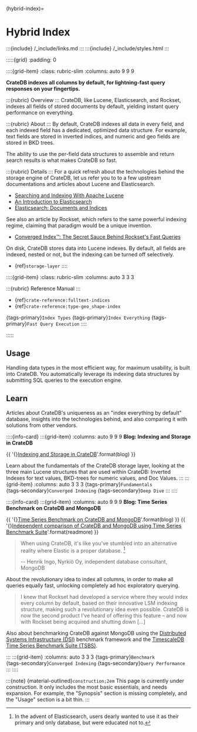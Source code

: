 (hybrid-index)=
# Hybrid Index

:::{include} /_include/links.md
:::
:::{include} /_include/styles.html
:::


:::::{grid}
:padding: 0

::::{grid-item}
:class: rubric-slim
:columns: auto 9 9 9

**CrateDB indexes all columns by default,
for lightning-fast query responses on your fingertips.**

:::{rubric} Overview
:::
CrateDB, like Lucene, Elasticsearch, and Rockset, indexes all fields of stored
documents by default, yielding instant query performance on everything.

:::{rubric} About
:::
By default, CrateDB indexes all data in every field, and each indexed field has
a dedicated, optimized data structure. For example, text fields are stored in
inverted indices, and numeric and geo fields are stored in BKD trees.

The ability to use the per-field data structures to assemble and return search
results is what makes CrateDB so fast.

:::{rubric} Details
:::
For a quick refresh about the technologies behind the storage engine of CrateDB,
let us refer you to to a few upstream documentations and articles about Lucene
and Elasticsearch.

- [Searching and Indexing With Apache Lucene]
- [An Introduction to Elasticsearch]
- [Elasticsearch: Documents and Indices]

See also an article by Rockset, which refers to the same powerful indexing
regime, claiming that paradigm would be a unique invention.

- [Converged Index™: The Secret Sauce Behind Rockset's Fast Queries]

On disk, CrateDB stores data into Lucene indexes. By default, all fields are indexed,
nested or not, but the indexing can be turned off selectively.

- {ref}`storage-layer`
::::


::::{grid-item}
:class: rubric-slim
:columns: auto 3 3 3

:::{rubric} Reference Manual
:::
- {ref}`crate-reference:fulltext-indices`
- {ref}`crate-reference:type-geo_shape-index`

{tags-primary}`Index Types`
{tags-primary}`Index Everything`
{tags-primary}`Fast Query Execution`
::::

:::::



## Usage

Handling data types in the most efficient way, for maximum usability, is built
into CrateDB. You automatically leverage its indexing data structures by
submitting SQL queries to the execution engine.


## Learn

Articles about CrateDB's uniqueness as an "index everything by default"
database, insights into the technologies behind, and also comparing it
with solutions from other vendors.



::::{info-card}
:::{grid-item}
:columns: auto 9 9 9
**Blog: Indexing and Storage in CrateDB**

{{ '{}[Indexing and Storage in CrateDB]'.format(blog) }}

Learn about the fundamentals of the CrateDB storage layer,
looking at the three main Lucene structures that are used within CrateDB:
Inverted Indexes for text values, BKD-trees for numeric values, and Doc Values.
:::
:::{grid-item}
:columns: auto 3 3 3
{tags-primary}`Fundamentals` \
{tags-secondary}`Converged Indexing`
{tags-secondary}`Deep Dive`
:::
::::


::::{info-card}
:::{grid-item}
:columns: auto 9 9 9
**Blog: Time Series Benchmark on CrateDB and MongoDB**

{{ '{}[Time Series Benchmark on CrateDB and MongoDB]'.format(blog) }} {{ '{}[Independent comparison of CrateDB and MongoDB using Time Series Benchmark Suite]'.format(readmore) }}

> When using CrateDB,
> it's like you've stumbled into an alternative reality where Elastic is a
> proper database. [^es-advent]
> 
> -- Henrik Ingo, Nyrkiö Oy, independent database consultant, MongoDB

About the revolutionary idea to index all columns, in order to make all
queries equally fast, unlocking completely ad hoc exploratory querying.

> I knew that Rockset had developed a service where they would index every
> column by default, based on their innovative LSM indexing structure,
> making such a revolutionary idea even possible. CrateDB is now the
> second product I've heard of offering this feature – and now with
> Rockset being acquired and shutting down [...]

Also about benchmarking CrateDB against MongoDB using the [Distributed Systems
Infrastructure (DSI)] benchmark framework and the [TimescaleDB Time Series
Benchmark Suite (TSBS)].

[^es-advent]: In the advent of Elasticsearch, users dearly wanted to use it
as their primary and only database, but were educated not to.


:::
:::{grid-item}
:columns: auto 3 3 3
{tags-primary}`Benchmark` \
{tags-secondary}`Converged Indexing`
{tags-secondary}`Query Performance`
:::
::::



:::{note}
{material-outlined}`construction;2em` This page is currently under construction.
It only includes the most basic essentials, and needs expansion. For example,
the "Synopsis" section is missing completely, and the "Usage" section is a
bit thin.
:::


[An Introduction to Elasticsearch]: https://dzone.com/articles/an-introduction-to-elasticsearch
[Converged Index™: The Secret Sauce Behind Rockset's Fast Queries]: https://web.archive.org/web/20241108051635/https://rockset.com/blog/converged-indexing-the-secret-sauce-behind-rocksets-fast-queries/
[Distributed Systems Infrastructure (DSI)]: https://github.com/nyrkio/dsi
[Elasticsearch for Dummies]: https://dzone.com/articles/elasticsearch-for-dummies
[Elasticsearch: Documents and Indices]: https://www.elastic.co/guide/en/elasticsearch/reference/current/documents-indices.html
[Independent comparison of CrateDB and MongoDB using Time Series Benchmark Suite]: https://blog.nyrkio.com/wp-content/uploads/2024/07/Nyrkio-comparison-of-CrateDB-and-MongoDB-with-TSBS-v2.pdf
[Indexing and Storage in CrateDB]: https://cratedb.com/blog/indexing-and-storage-in-cratedb
[Searching and Indexing With Apache Lucene]: https://dzone.com/articles/apache-lucene-a-high-performance-and-full-featured
[Time Series Benchmark on CrateDB and MongoDB]: https://blog.nyrkio.com/2024/07/11/timeseries-benchmark-on-cratedb-and-mongodb/
[TimescaleDB Time Series Benchmark Suite (TSBS)]: https://github.com/timescale/tsbs
